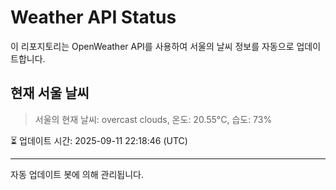 
# Weather API Status

이 리포지토리는 OpenWeather API를 사용하여 서울의 날씨 정보를 자동으로 업데이트합니다.

## 현재 서울 날씨
> 서울의 현재 날씨: overcast clouds, 온도: 20.55°C, 습도: 73%

⏳ 업데이트 시간: 2025-09-11 22:18:46 (UTC)

---
자동 업데이트 봇에 의해 관리됩니다.
